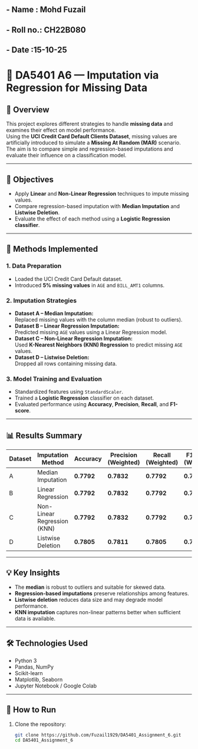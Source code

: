## - Name : Mohd Fuzail 
## - Roll no.: CH22B080
## - Date :15-10-25


# 🧩 DA5401 A6 — Imputation via Regression for Missing Data

## 📘 Overview
This project explores different strategies to handle **missing data** and examines their effect on model performance.  
Using the **UCI Credit Card Default Clients Dataset**, missing values are artificially introduced to simulate a **Missing At Random (MAR)** scenario.  
The aim is to compare simple and regression-based imputations and evaluate their influence on a classification model.

---

## 🎯 Objectives
- Apply **Linear** and **Non-Linear Regression** techniques to impute missing values.  
- Compare regression-based imputation with **Median Imputation** and **Listwise Deletion**.  
- Evaluate the effect of each method using a **Logistic Regression classifier**.  

---

## 🧠 Methods Implemented

### 1. Data Preparation
- Loaded the UCI Credit Card Default dataset.  
- Introduced **5% missing values** in `AGE` and `BILL_AMT1` columns.  

### 2. Imputation Strategies
- **Dataset A – Median Imputation:**  
  Replaced missing values with the column median (robust to outliers).  
- **Dataset B – Linear Regression Imputation:**  
  Predicted missing `AGE` values using a Linear Regression model.  
- **Dataset C – Non-Linear Regression Imputation:**  
  Used **K-Nearest Neighbors (KNN) Regression** to predict missing `AGE` values.  
- **Dataset D – Listwise Deletion:**  
  Dropped all rows containing missing data.

### 3. Model Training and Evaluation
- Standardized features using `StandardScaler`.  
- Trained a **Logistic Regression** classifier on each dataset.  
- Evaluated performance using **Accuracy**, **Precision**, **Recall**, and **F1-score**.

---

## 📊 Results Summary
| Dataset | Imputation Method           | Accuracy   | Precision (Weighted) | Recall (Weighted) | F1-Score (Weighted) |
| ------- | --------------------------- | ---------- | -------------------- | ----------------- | ------------------- |
| A       | Median Imputation           | **0.7792** | **0.7832**           | **0.7792**        | **0.7811**          |
| B       | Linear Regression           | **0.7792** | **0.7832**           | **0.7792**        | **0.7811**          |
| C       | Non-Linear Regression (KNN) | **0.7792** | **0.7832**           | **0.7792**        | **0.7811**          |
| D       | Listwise Deletion           | **0.7805** | **0.7811**           | **0.7805**        | **0.7808**          |


---

## 💡 Key Insights
- The **median** is robust to outliers and suitable for skewed data.  
- **Regression-based imputations** preserve relationships among features.  
- **Listwise deletion** reduces data size and may degrade model performance.  
- **KNN imputation** captures non-linear patterns better when sufficient data is available.

---

## 🛠️ Technologies Used
- Python 3  
- Pandas, NumPy  
- Scikit-learn  
- Matplotlib, Seaborn  
- Jupyter Notebook / Google Colab  

---

## 🚀 How to Run
1. Clone the repository:  
   ```bash
   git clone https://github.com/Fuzail1929/DA5401_Assignment_6.git
   cd DA5401_Assignment_6
